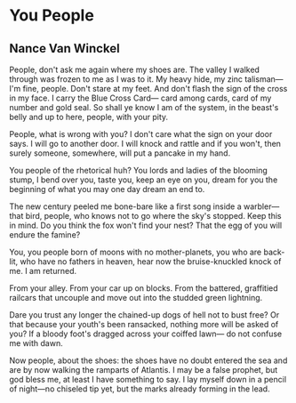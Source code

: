 # You People
## Nance Van Winckel
People, don't ask me again where my shoes are.
The valley I walked through was frozen to me
as I was to it. My heavy hide, my zinc
talisman—I'm fine, people. Don't stare
at my feet. And don't flash the sign of the cross
in my face. I carry the Blue Cross Card—
card among cards, card of my number
and gold seal. So shall ye know I am of
the system, in the beast's belly and up
to here, people, with your pity.

People, what is wrong with you? I don't care
what the sign on your door says. I will go
to another door. I will knock and rattle
and if you won't, then surely someone, somewhere,
will put a pancake in my hand.

You people of the rhetorical huh? You lords and ladies
of the blooming stump, I bend over you, taste you,
keep an eye on you, dream for you the beginning
of what you may one day dream an end to.

The new century peeled me bone-bare
like a first song inside a warbler—that bird, people,
who knows not to go where the sky's stopped.
Keep this in mind. Do you think
the fox won't find your nest? That
the egg of you will endure the famine?

You, you people born of moons with no
mother-planets, you who are back-lit,
who have no fathers in heaven, hear now
the bruise-knuckled knock of me. I am returned.

From your alley. From your car up on blocks.
From the battered, graffitied railcars that uncouple
and move out into the studded green lightning.

Dare you trust any longer the chained-up dogs of hell
not to bust free? Or that because your youth's
been ransacked, nothing more will be asked of you?
If a bloody foot's dragged across your coiffed lawn—
do not confuse me with dawn.

Now people, about the shoes: the shoes
have no doubt entered the sea
and are by now walking the ramparts of Atlantis.
I may be a false prophet, but god bless me, at least
I have something to say. I lay myself down
in a pencil of night—no chiseled tip yet,
but the marks already forming in the lead.